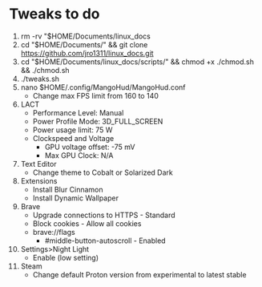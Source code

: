 # Tweaks to do

1. rm -rv "$HOME/Documents/linux_docs
2. cd "$HOME/Documents/" && git clone https://github.com/jro1311/linux_docs.git
3. cd "$HOME/Documents/linux_docs/scripts/" && chmod +x ./chmod.sh && ./chmod.sh
4. ./tweaks.sh
5. nano $HOME/.config/MangoHud/MangoHud.conf
    - Change max FPS limit from 160 to 140
6. LACT
    - Performance Level: Manual
    - Power Profile Mode: 3D_FULL_SCREEN
    - Power usage limit: 75 W
    - Clockspeed and Voltage
        - GPU voltage offset: -75 mV
        - Max GPU Clock: N/A
7. Text Editor
    - Change theme to Cobalt or Solarized Dark
8. Extensions
    - Install Blur Cinnamon
    - Install Dynamic Wallpaper
9. Brave
    - Upgrade connections to HTTPS - Standard
    - Block cookies - Allow all cookies
    - brave://flags
        - #middle-button-autoscroll - Enabled
10. Settings>Night Light
    - Enable (low setting)
11. Steam
    - Change default Proton version from experimental to latest stable
